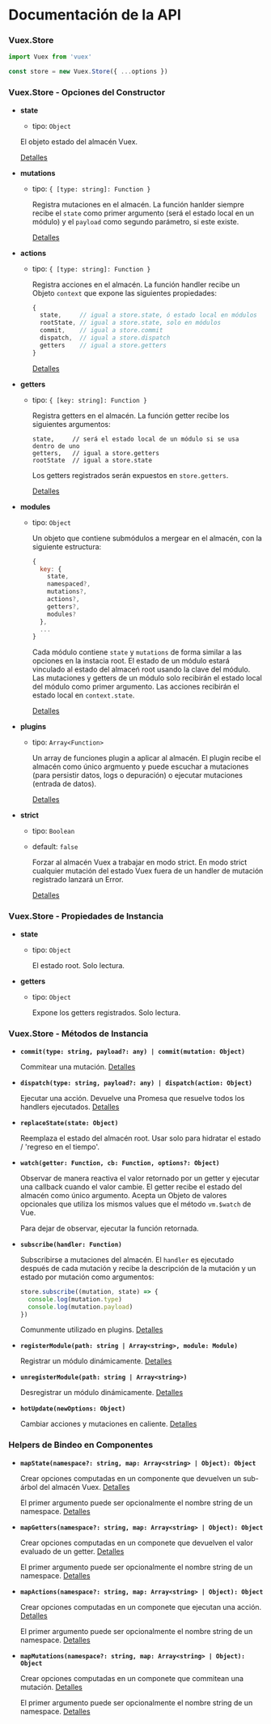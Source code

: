 # Documentación de la API

### Vuex.Store

``` js
import Vuex from 'vuex'

const store = new Vuex.Store({ ...options })
```

### Vuex.Store - Opciones del Constructor

- **state**

  - tipo: `Object`

  El objeto estado del almacén Vuex.

    [Detalles](state.md)

- **mutations**

  - tipo: `{ [type: string]: Function }`

    Registra mutaciones en el almacén. La función hanlder siempre recibe el `state` como primer argumento (será el estado local en un módulo) y el `payload` como segundo parámetro, si este existe.

    [Detalles](mutations.md)

- **actions**

  - tipo: `{ [type: string]: Function }`

    Registra acciones en el almacén. La función handler recibe un Objeto `context` que expone las siguientes propiedades:

    ``` js
    {
      state,     // igual a store.state, ó estado local en módulos
      rootState, // igual a store.state, solo en módulos
      commit,    // igual a store.commit
      dispatch,  // igual a store.dispatch
      getters    // igual a store.getters
    }
    ```

    [Detalles](actions.md)

- **getters**

  - tipo: `{ [key: string]: Function }`

    Registra getters en el almacén. La función getter recibe los siguientes argumentos:

    ```
    state,     // será el estado local de un módulo si se usa dentro de uno
    getters,   // igual a store.getters
    rootState  // igual a store.state
    ```
    Los getters registrados serán expuestos en `store.getters`.

    [Detalles](getters.md)

- **modules**

  - tipo: `Object`

    Un objeto que contiene submódulos a mergear en el almacén, con la siguiente estructura:

    ``` js
    {
      key: {
        state,
        namespaced?,
        mutations?,
        actions?,
        getters?,
        modules?
      },
      ...
    }
    ```

    Cada módulo contiene `state` y `mutations` de forma similar a las opciones en la instacia root. El estado de un módulo estará vinculado al estado del almaceń root usando la clave del módulo. Las mutaciones y getters de un módulo solo recibirán el estado local del módulo como primer argumento. Las acciones recibirán el estado local en `context.state`.

    [Detalles](modules.md)

- **plugins**

  - tipo: `Array<Function>`

    Un array de funciones plugin a aplicar al almacén. El plugin recibe el almacén como único argmuento y puede escuchar a mutaciones (para persistir datos, logs o depuración) o ejecutar mutaciones (entrada de datos).

    [Detalles](plugins.md)

- **strict**

  - tipo: `Boolean`
  - default: `false`

    Forzar al almacén Vuex a trabajar en modo strict. En modo strict cualquier mutación del estado Vuex fuera de un handler de mutación registrado lanzará un Error.

    [Detalles](strict.md)

### Vuex.Store - Propiedades de Instancia

- **state**

  - tipo: `Object`

    El estado root. Solo lectura.

- **getters**

  - tipo: `Object`

    Expone los getters registrados. Solo lectura.

### Vuex.Store - Métodos de Instancia

- **`commit(type: string, payload?: any) | commit(mutation: Object)`**

  Commitear una mutación. [Detalles](mutations.md)

- **`dispatch(type: string, payload?: any) | dispatch(action: Object)`**

  Ejecutar una acción. Devuelve una Promesa que resuelve todos los handlers ejecutados. [Detalles](actions.md)

- **`replaceState(state: Object)`**

  Reemplaza el estado del almacén root. Usar solo para hidratar el estado / 'regreso en el tiempo'.

- **`watch(getter: Function, cb: Function, options?: Object)`**

  Observar de manera reactiva el valor retornado por un getter y ejecutar una callback cuando el valor cambie. El getter recibe el estado del almacén como único argumento. Acepta un Objeto de valores opcionales que utiliza los mismos values que el método `vm.$watch` de Vue.

  Para dejar de observar, ejecutar la función retornada.

- **`subscribe(handler: Function)`**

  Subscribirse a mutaciones del almacén. El `handler` es ejecutado después de cada mutación y recibe la descripción de la mutación y un estado por mutación como argumentos:

  ``` js
  store.subscribe((mutation, state) => {
    console.log(mutation.type)
    console.log(mutation.payload)
  })
  ```

  Comunmente utilizado en plugins. [Detalles](plugins.md)

- **`registerModule(path: string | Array<string>, module: Module)`**

  Registrar un módulo dinámicamente. [Detalles](modules.md#dynamic-module-registration)

- **`unregisterModule(path: string | Array<string>)`**

  Desregistrar un módulo dinámicamente. [Detalles](modules.md#dynamic-module-registration)

- **`hotUpdate(newOptions: Object)`**

  Cambiar acciones y mutaciones en caliente. [Detalles](hot-reload.md)

### Helpers de Bindeo en Componentes

- **`mapState(namespace?: string, map: Array<string> | Object): Object`**

  Crear opciones computadas en un componente que devuelven un sub-árbol del almacén Vuex. [Detalles](state.md#the-mapstate-helper)

  El primer argumento puede ser opcionalmente el nombre string de un namespace. [Detalles](modules.md#binding-helpers-with-namespace)

- **`mapGetters(namespace?: string, map: Array<string> | Object): Object`**

  Crear opciones computadas en un componete que devuelven el valor evaluado de un getter. [Detalles](getters.md#the-mapgetters-helper)

  El primer argumento puede ser opcionalmente el nombre string de un namespace. [Detalles](modules.md#binding-helpers-with-namespace)

- **`mapActions(namespace?: string, map: Array<string> | Object): Object`**

  Crear opciones computadas en un componete que ejecutan una acción. [Detalles](actions.md#dispatching-actions-in-components)

  El primer argumento puede ser opcionalmente el nombre string de un namespace. [Detalles](modules.md#binding-helpers-with-namespace)

- **`mapMutations(namespace?: string, map: Array<string> | Object): Object`**

  Crear opciones computadas en un componete que commitean una mutación. [Detalles](mutations.md#commiting-mutations-in-components)

  El primer argumento puede ser opcionalmente el nombre string de un namespace. [Detalles](modules.md#binding-helpers-with-namespace)
